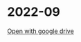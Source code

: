 # 2022-09

[Open with google drive](https://docs.google.com/spreadsheets/d/1ykOoXPt5B-T4ndCxbVvvw57S-DCFMZkaLJEr6SMXNH4/edit?usp=sharing)
